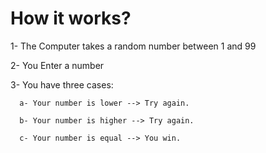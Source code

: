 # How it works?

1- The Computer takes a random number between 1 and 99

2- You Enter a number

3- You have three cases:

      a- Your number is lower --> Try again.
  
      b- Your number is higher --> Try again.
  
      c- Your number is equal --> You win.
  
